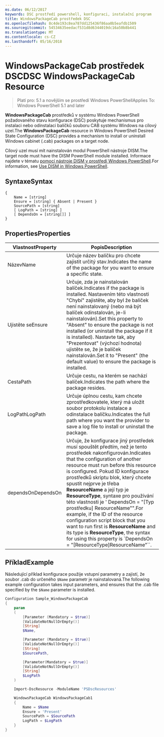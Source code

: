 ```yaml
---
ms.date: 06/12/2017
keywords: DSC prostředí powershell, konfiguraci, instalační program
title: WindowsPackageCab prostředek DSC
ms.openlocfilehash: 8c4de193c8ea787dd125436f86aa0b5eafdb1509
ms.sourcegitcommit: 54534635eedacf531d8d6344019dc16a50b8b441
ms.translationtype: MT
ms.contentlocale: cs-CZ
ms.lasthandoff: 05/16/2018
---
```

# <a name="dsc-windowspackagecab-resource"></a><span data-ttu-id="9a9bb-103">WindowsPackageCab prostředek DSC</span><span class="sxs-lookup"><span data-stu-id="9a9bb-103">DSC WindowsPackageCab Resource</span></span>

> <span data-ttu-id="9a9bb-104">Platí pro: 5.1 a novějším se prostředí Windows PowerShell</span><span class="sxs-lookup"><span data-stu-id="9a9bb-104">Applies To: Windows PowerShell 5.1 and later</span></span>

<span data-ttu-id="9a9bb-105">**WindowsPackageCab** prostředků v systému Windows PowerShell požadovaného stavu konfigurace (DSC) poskytuje mechanismus pro instalaci nebo odinstalaci balíčků souboru CAB systému Windows na cílový uzel.</span><span class="sxs-lookup"><span data-stu-id="9a9bb-105">The **WindowsPackageCab** resource in Windows PowerShell Desired State Configuration (DSC) provides a mechanism to install or uninstall Windows cabinet (.cab) packages on a target node.</span></span>

<span data-ttu-id="9a9bb-106">Cílový uzel musí mít nainstalován modul PowerShell nástroje DISM.</span><span class="sxs-lookup"><span data-stu-id="9a9bb-106">The target node must have the DISM PowerShell module installed.</span></span> <span data-ttu-id="9a9bb-107">Informace najdete v tématu [pomocí nástroje DISM v prostředí Windows PowerShell](https://msdn.microsoft.com/en-us/windows/hardware/commercialize/manufacture/desktop/use-dism-in-windows-powershell-s14).</span><span class="sxs-lookup"><span data-stu-id="9a9bb-107">For information, see [Use DISM in Windows PowerShell](https://msdn.microsoft.com/en-us/windows/hardware/commercialize/manufacture/desktop/use-dism-in-windows-powershell-s14).</span></span>


## <a name="syntax"></a><span data-ttu-id="9a9bb-108">Syntaxe</span><span class="sxs-lookup"><span data-stu-id="9a9bb-108">Syntax</span></span>

```
{
    Name = [string]
    Ensure = [string] { Absent | Present }
    SourcePath = [string]
    [ LogPath = [string] ]
    [ DependsOn = [string[]] ]
}
```

## <a name="properties"></a><span data-ttu-id="9a9bb-109">Properties</span><span class="sxs-lookup"><span data-stu-id="9a9bb-109">Properties</span></span>

|  <span data-ttu-id="9a9bb-110">Vlastnost</span><span class="sxs-lookup"><span data-stu-id="9a9bb-110">Property</span></span>  |  <span data-ttu-id="9a9bb-111">Popis</span><span class="sxs-lookup"><span data-stu-id="9a9bb-111">Description</span></span>   |
|---|---|
| <span data-ttu-id="9a9bb-112">Název</span><span class="sxs-lookup"><span data-stu-id="9a9bb-112">Name</span></span>| <span data-ttu-id="9a9bb-113">Určuje název balíčku pro chcete zajistit určitý stav.</span><span class="sxs-lookup"><span data-stu-id="9a9bb-113">Indicates the name of the package for you want to ensure a specific state.</span></span>|
| <span data-ttu-id="9a9bb-114">Ujistěte se</span><span class="sxs-lookup"><span data-stu-id="9a9bb-114">Ensure</span></span>| <span data-ttu-id="9a9bb-115">Určuje, zda je nainstalován balíček.</span><span class="sxs-lookup"><span data-stu-id="9a9bb-115">Indicates if the package is installed.</span></span> <span data-ttu-id="9a9bb-116">Nastavením této vlastnosti "Chybí" zajistěte, aby byl že balíček není nainstalovaný (nebo má být balíček odinstalován, je-li nainstalován).</span><span class="sxs-lookup"><span data-stu-id="9a9bb-116">Set this property to "Absent" to ensure the package is not installed (or uninstall the package if it is installed).</span></span> <span data-ttu-id="9a9bb-117">Nastavte tak, aby "Prezentovat" (výchozí hodnota) ujistěte se, že je balíček nainstalován.</span><span class="sxs-lookup"><span data-stu-id="9a9bb-117">Set it to "Present" (the default value) to ensure the package is installed.</span></span>|
| <span data-ttu-id="9a9bb-118">Cesta</span><span class="sxs-lookup"><span data-stu-id="9a9bb-118">Path</span></span>| <span data-ttu-id="9a9bb-119">Určuje cestu, na kterém se nachází balíček.</span><span class="sxs-lookup"><span data-stu-id="9a9bb-119">Indicates the path where the package resides.</span></span>|
| <span data-ttu-id="9a9bb-120">LogPath</span><span class="sxs-lookup"><span data-stu-id="9a9bb-120">LogPath</span></span>| <span data-ttu-id="9a9bb-121">Určuje úplnou cestu, kam chcete zprostředkovatele, který má uložit soubor protokolu instalace a odinstalace balíčku.</span><span class="sxs-lookup"><span data-stu-id="9a9bb-121">Indicates the full path where you want the provider to save a log file to install or uninstall the package.</span></span>|
| <span data-ttu-id="9a9bb-122">dependsOn</span><span class="sxs-lookup"><span data-stu-id="9a9bb-122">DependsOn</span></span> | <span data-ttu-id="9a9bb-123">Určuje, že konfigurace jiný prostředek musí spouštět předtím, než je tento prostředek nakonfigurován.</span><span class="sxs-lookup"><span data-stu-id="9a9bb-123">Indicates that the configuration of another resource must run before this resource is configured.</span></span> <span data-ttu-id="9a9bb-124">Pokud ID konfigurace prostředků skriptu blok, který chcete spustit nejprve je třeba **ResourceName** a její typ je **ResourceType**, syntaxe pro používání této vlastnosti je ' DependsOn = "[Typ prostředku] ResourceName"".</span><span class="sxs-lookup"><span data-stu-id="9a9bb-124">For example, if the ID of the resource configuration script block that you want to run first is **ResourceName** and its type is **ResourceType**, the syntax for using this property is \`DependsOn = "[ResourceType]ResourceName"\`\`.</span></span>|

## <a name="example"></a><span data-ttu-id="9a9bb-125">Příklad</span><span class="sxs-lookup"><span data-stu-id="9a9bb-125">Example</span></span>

<span data-ttu-id="9a9bb-126">Následující příklad konfigurace použije vstupní parametry a zajistí, že soubor .cab do určeného `$Name` parametr je nainstalovaná.</span><span class="sxs-lookup"><span data-stu-id="9a9bb-126">The following example configuration takes input parameters, and ensures that the .cab file specified by the `$Name` parameter is installed.</span></span>

```powershell
Configuration Sample_WindowsPackageCab
{
    param
    (
        [Parameter (Mandatory = $true)]
        [ValidateNotNullOrEmpty()]
        [String]
        $Name,

        [Parameter (Mandatory = $true)]
        [ValidateNotNullOrEmpty()]
        [String]
        $SourcePath,

        [Parameter(Mandatory = $true)]
        [ValidateNotNullOrEmpty()]
        [String]
        $LogPath
    )

    Import-DscResource -ModuleName 'PSDscResources'

    WindowsPackageCab WindowsPackageCab1
    {
        Name = $Name
        Ensure = 'Present'
        SourcePath = $SourcePath
        LogPath = $LogPath
    }
}
```
